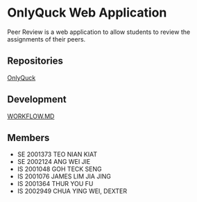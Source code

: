 # OnlyQuck Web Application

Peer Review is a web application to allow students to review the assignments of their peers.

## Repositories
[OnlyQuck](https://github.com/ICT3103-ICT3203-Team-9-Project/onlyquck)  

## Development
[WORKFLOW.MD](https://github.com/ICT3103-ICT3203-Team-9-Project/onlyquck/blob/main/README.md)

## Members
- SE 2001373 TEO NIAN KIAT 
- SE 2002124 ANG WEI JIE
- IS 2001048 GOH TECK SENG
- IS 2001076 JAMES LIM JIA JING
- IS 2001364 THUR YOU FU
- IS 2002949 CHUA YING WEI, DEXTER

